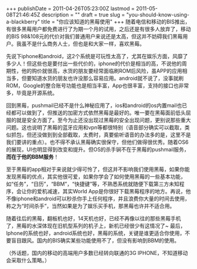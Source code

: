 +++
publishDate = 2011-04-26T05:23:00Z
lastmod = 2011-05-08T21:46:45Z
description = ""
draft = true
slug = "you-should-know-using-a-blackberry"
title = "你应该知道的黑莓使用"
+++
随着电信和移动的BIS推出，有很多黑莓用户都免费进行了为期一个月的试用，之后还是有很多人放弃了，移动的BIS 98&amp;108元的代价对我们普通用户来说还是太高，但这并不妨碍我们黑莓用户。我虽不是什么商务人士，但也是和大家一样，喜欢黑莓。

先说下iphone和android，这2个系统是可玩性太高了，尤其在娱乐方面，风靡了多少人！但这些也是要付出一些代价的，iphone的代价是相当的高，不说他的周期性，他的购价就很高，水货的朋友要经常面临刷ROM后风险，虽APP的应用相当多，但要知道水货的朋友也许没那么容易应用。android就不说了，没事就刷ROM，Google的整合账号功能也是相当丰富，App也很丰富，支持的接口也非常多，毕竟是开源系统。

回到黑莓，pushmail已经不是什么神秘应用了，ios和android的os内置mail也已经都可以做到了，但推送的加密方式依然黑莓是最好的。唯一要在黑莓面前低头屈服的就是安全方面了。至今为止还没出现过黑莓的安全出现问题，更别说那些重大问题。这也说明了黑莓的蓝牙应用和vpn等都很特别（语音部分确实可以截取，类似抓包，但还没做到到全部截取，太费时，真要偷听语音的办法多的是，这里不是我们要讲的重点）。也不得不承认黑莓确实很保守，但他们做得很优秀。随着OS6的展现，UI也明显得到改变和提升。但OS的杀手锏不在于黑莓的pushmail服务，<strong>而在于他的BBM服务</strong>！

至于黑莓的app相对于来说就少得可怜了，但这并不影响我们使用黑莓，如果你能发现黑莓的优点，其实他很可爱，如果你学会了如何使用黑莓的一些基本功能，如“任务”，“日历”，“BBM”，“快捷键”等，不熟悉系统就随便下载第三方未知程序，会让你的爱机减速，其实World App是你很好下载黑莓程序的地方。再说，他不像iphone和android可以秒杀你手上任何程序，并且浪费你大量的时间去使用，称之为“时间杀手”，当然如果是为了娱乐买手机，那黑莓也许并不适合用。

随着往后的黑莓，翻板机也好，14天机也好，已经不再像以往的那些黑莓手机了，黑莓的水深体现在旧机型系列的机子上，新机已经很少有这情况了~
最后，Iphone的系统也好，android系统也好，黑莓的系统，关键是谁更适合你使用，不要盲目跟风。国内的BIS确实某些功能使用不了，但没有影响到BBM的使用。

（外话题，国内的移动的高端用户多数已经转向联通的3G IPHONE，不知道移动会采取什么策略。）